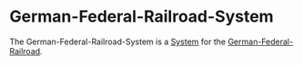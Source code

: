 # German-Federal-Railroad-System

The German-Federal-Railroad-System is a [System](60052.md) for the [German-Federal-Railroad](8009999.md).
